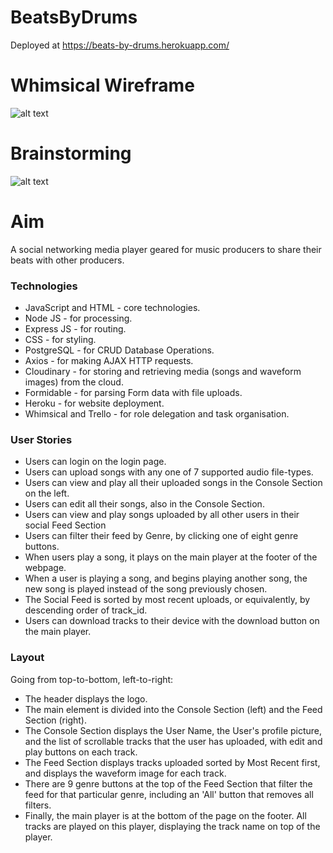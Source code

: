# BeatsByDrums
Deployed at https://beats-by-drums.herokuapp.com/

# Whimsical Wireframe
![alt text](https://scontent.fsyd11-1.fna.fbcdn.net/v/t1.15752-9/200973360_2990128634558034_3422481309739453262_n.png?_nc_cat=106&ccb=1-3&_nc_sid=ae9488&_nc_ohc=e3SxYeOzwcsAX-ldkbL&_nc_ht=scontent.fsyd11-1.fna&oh=ba1f6166c0076c3476cc783ba92eb05a&oe=60E6EC07)

# Brainstorming
![alt text](https://scontent.fsyd11-2.fna.fbcdn.net/v/t1.15752-9/208942698_973579920142623_1894244859475487784_n.png?_nc_cat=107&ccb=1-3&_nc_sid=ae9488&_nc_ohc=6mVsFnY-TGMAX-a-stn&_nc_ht=scontent.fsyd11-2.fna&oh=a3be5e012e6c6a9f71d425c775bf90f5&oe=60E67653)

# Aim

A social networking media player geared for music producers to share their beats with other producers.

### Technologies
- JavaScript and HTML - core technologies.
- Node JS - for processing.
- Express JS - for routing.
- CSS - for styling.
- PostgreSQL - for CRUD Database Operations.
- Axios - for making AJAX HTTP requests.
- Cloudinary - for storing and retrieving media (songs and waveform images) from the cloud.
- Formidable - for parsing Form data with file uploads.
- Heroku - for website deployment.
- Whimsical and Trello - for role delegation and task organisation.

### User Stories
- Users can login on the login page.
- Users can upload songs with any one of 7 supported audio file-types.
- Users can view and play all their uploaded songs in the Console Section on the left.
- Users can edit all their songs, also in the Console Section.
- Users can view and play songs uploaded by all other users in their social Feed Section
- Users can filter their feed by Genre, by clicking one of eight genre buttons.
- When users play a song, it plays on the main player at the footer of the webpage.
- When a user is playing a song, and begins playing another song, the new song is played instead of the song previously chosen.
- The Social Feed is sorted by most recent uploads, or equivalently, by descending order of track_id.
- Users can download tracks to their device with the download button on the main player.

### Layout
Going from top-to-bottom, left-to-right:
- The header displays the logo.
- The main element is divided into the Console Section (left) and the Feed Section (right).
- The Console Section displays the User Name, the User's profile picture, and the list of scrollable tracks that the user has uploaded, with edit and play buttons on each track.
- The Feed Section displays tracks uploaded sorted by Most Recent first, and displays the waveform image for each track.
- There are 9 genre buttons at the top of the Feed Section that filter the feed for that particular genre, including an 'All' button that removes all filters.
- Finally, the main player is at the bottom of the page on the footer. All tracks are played on this player, displaying the track name on top of the player.
